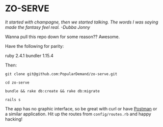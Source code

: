 # ZO-SERVE

*It started with champagne, then we started talking. The words I was saying made the fantasy feel real. -Dubba Jonny*

Wanna pull this repo down for some reason?? Awesome.

Have the following for parity:

ruby 2.4.1
bundler 1.15.4

Then:

`git clone git@github.com:PopularDemand/zo-serve.git`

`cd zo-serve`

`bundle && rake db:create && rake db:migrate`

`rails s`

The app has no graphic interface, so be great with curl or have [Postman](https://www.getpostman.com/apps) or a similar application. Hit up the routes from `config/routes.rb` and happy hacking!
